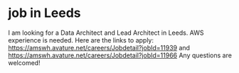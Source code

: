 # job in Leeds
I am looking for a Data Architect and Lead Architect in Leeds. AWS experience is needed.
Here are the links to apply: https://amswh.avature.net/careers/Jobdetail?jobId=11939
and https://amswh.avature.net/careers/Jobdetail?jobId=11966
Any questions are welcomed!
